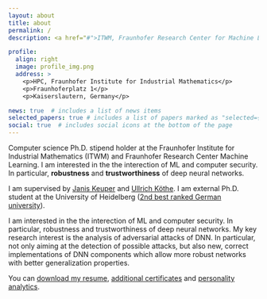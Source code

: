 ```yaml
---
layout: about
title: about
permalink: /
description: <a href="#">ITWM, Fraunhofer Research Center for Machine Learning and Heidelberg Visual Learning Lab</a>. 

profile:
  align: right
  image: profile_img.png
  address: >
    <p>HPC, Fraunhofer Institute for Industrial Mathematics</p>
    <p>Fraunhoferplatz 1</p>
    <p>Kaiserslautern, Germany</p>

news: true  # includes a list of news items
selected_papers: true # includes a list of papers marked as "selected={true}"
social: true  # includes social icons at the bottom of the page
---
```



Computer science Ph.D. stipend holder at the Fraunhofer Institute for Industrial Mathematics (ITWM) and Fraunhofer Research Center Machine Learning. I am interested in the  the interection of ML and computer security. In particular, **robustness** and **trustworthiness** of deep neural networks.

I am supervised by [Janis Keuper](https://www.itwm.fraunhofer.de/en/departments/hpc/staff/janis-keuper.html) and [Ullrich Köthe](https://hci.iwr.uni-heidelberg.de/vislearn/people/ullrich-koethe).  I am external Ph.D. student at the University of Heidelberg ([2nd best ranked German university](https://www.usnews.com/education/best-global-universities/germany)).

I am interested in the the interection of ML and computer security. In particular, robustness and trustworthiness of deep neural networks.
My key research interest is the analysis of adversarial attacks of DNN. In particular, not only aiming at the detection of possible attacks, but also new, correct implementations of DNN components which allow more robust networks with better generalization properties.
      
You can [download my resume](https://drive.google.com/file/d/1_fa7v4fSQOkWAfKxYwQRS5zg18OQBYy5/view?usp=sharing), [additional certificates](https://drive.google.com/file/d/11YcC8wjmFVjUH8VD4LhjFd39_LsqjKMN/view?usp=sharing) and [personality analytics](https://drive.google.com/file/d/1LH53rU8-_Ow7200BUPiWC7TqEGu-y4NE/view?usp=sharing).
      

<!-- Write your biography here. Tell the world about yourself. Link to your favorite [subreddit](http://reddit.com). You can put a picture in, too. The code is already in, just name your picture `prof_pic.jpg` and put it in the `img/` folder.

Put your address / P.O. box / other info right below your picture. You can also disable any these elements by editing `profile` property of the YAML header of your `_pages/about.md`. Edit `_bibliography/papers.bib` and Jekyll will render your [publications page](/al-folio/publications/) automatically.

Link to your social media connections, too. This theme is set up to use [Font Awesome icons](http://fortawesome.github.io/Font-Awesome/) and [Academicons](https://jpswalsh.github.io/academicons/), like the ones below. Add your Facebook, Twitter, LinkedIn, Google Scholar, or just disable all of them. -->
